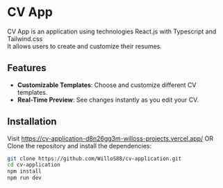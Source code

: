 # CV App

CV App is an application using technologies React.js with Typescript and Tailwind.css  
It allows users to create and customize their resumes.

## Features

- **Customizable Templates**: Choose and customize different CV templates.
- **Real-Time Preview**: See changes instantly as you edit your CV.

## Installation

Visit https://cv-application-d8n26gg3m-willoss-projects.vercel.app/
OR
Clone the repository and install the dependencies:

```bash
git clone https://github.com/WilloS88/cv-application.git
cd cv-application
npm install
npm run dev